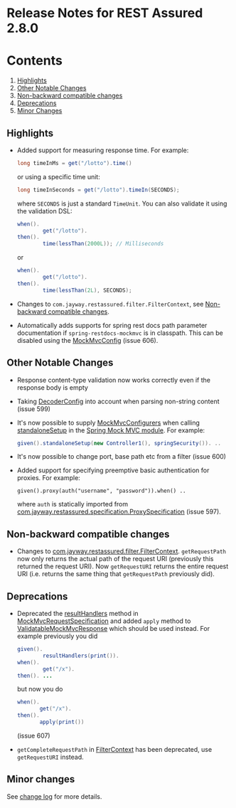 # Release Notes for REST Assured 2.8.0 #

# Contents
1. [Highlights](#highlights)
1. [Other Notable Changes](#other-notable-changes)
1. [Non-backward compatible changes](#non-backward-compatible-changes)
1. [Deprecations](#deprecations)
1. [Minor Changes](#minor-changes)

## Highlights ##
* Added support for measuring response time. For example:

  ```java
  long timeInMs = get("/lotto").time()
  ```
  
  or using a specific time unit:

  ```java
  long timeInSeconds = get("/lotto").timeIn(SECONDS);
  ```

  where `SECONDS` is just a standard `TimeUnit`. You can also validate it using the validation DSL:

  ```java
  when().
          get("/lotto").
  then().
          time(lessThan(2000L)); // Milliseconds
  ```
  
  or

  ```java
  when().
          get("/lotto").
  then().
          time(lessThan(2L), SECONDS);
  ```


* Changes to `com.jayway.restassured.filter.FilterContext`, see [Non-backward compatible changes](#non-backward-compatible-changes).
* Automatically adds supports for spring rest docs path parameter documentation if `spring-restdocs-mockmvc` is in classpath. This can be disabled using the [MockMvcConfig](http://static.javadoc.io/com.jayway.restassured/spring-mock-mvc/2.7.0/com/jayway/restassured/module/mockmvc/config/MockMvcConfig.html) (issue 606).

## Other Notable Changes ##
* Response content-type validation now works correctly even if the response body is empty
* Taking [DecoderConfig](http://static.javadoc.io/com.jayway.restassured/rest-assured/2.7.0/com/jayway/restassured/config/DecoderConfig.html) into account when parsing non-string content (issue 599)
* It's now possible to supply [MockMvcConfigurers](https://docs.spring.io/spring/docs/current/javadoc-api/org/springframework/test/web/servlet/setup/MockMvcConfigurer.html) when calling [standaloneSetup](http://static.javadoc.io/com.jayway.restassured/spring-mock-mvc/2.7.0/com/jayway/restassured/module/mockmvc/specification/MockMvcRequestSpecification.html#standaloneSetup-java.lang.Object...-) in the [Spring Mock MVC module](https://github.com/jayway/rest-assured/wiki/Usage#spring-mock-mvc-module). For example:
  
  ```java
  given().standaloneSetup(new Controller1(), springSecurity()). ..
  ```
* It's now possible to change port, base path etc from a filter (issue 600)
* Added support for specifying preemptive basic authentication for proxies. For example:
  
  ```
  given().proxy(auth("username", "password")).when() ..
  ```
  where `auth` is statically imported from [com.jayway.restassured.specification.ProxySpecification](http://static.javadoc.io/com.jayway.restassured/rest-assured/2.7.0/com/jayway/restassured/specification/ProxySpecification.html) (issue 597).

## Non-backward compatible changes ##
* Changes to [com.jayway.restassured.filter.FilterContext](http://static.javadoc.io/com.jayway.restassured/rest-assured/2.7.0/com/jayway/restassured/filter/FilterContext.html). `getRequestPath` now only returns the actual path of the request URI (previously this returned the request URI). Now `getRequestURI` returns the entire request URI (i.e. returns the same thing that `getRequestPath` previously did).

## Deprecations
* Deprecated the [resultHandlers](http://static.javadoc.io/com.jayway.restassured/spring-mock-mvc/2.7.0/com/jayway/restassured/module/mockmvc/specification/MockMvcRequestSpecification.html#resultHandlers-org.springframework.test.web.servlet.ResultHandler-org.springframework.test.web.servlet.ResultHandler...-) method in [MockMvcRequestSpecification](http://static.javadoc.io/com.jayway.restassured/spring-mock-mvc/2.7.0/index.html?com/jayway/restassured/module/mockmvc/RestAssuredMockMvc.html) and added `apply` method to [ValidatableMockMvcResponse](http://static.javadoc.io/com.jayway.restassured/spring-mock-mvc/2.6.0/index.html?com/jayway/restassured/module/mockmvc/RestAssuredMockMvc.html) which should be used instead. For example previously you did 

  ```java
  given().
          resultHandlers(print()).
  when().
          get("/x").
  then(). ...
  ``` 
  but now you do 
  
  ```java
  when().
         get("/x").
  then().
         apply(print())
  ``` 
  (issue 607)
*  `getCompleteRequestPath` in [FilterContext](http://static.javadoc.io/com.jayway.restassured/rest-assured/2.7.0/com/jayway/restassured/filter/FilterContext.html) has been deprecated, use `getRequestURI` instead. 

## Minor changes ##
See [change log](http://github.com/jayway/rest-assured/raw/master/changelog.txt) for more details.